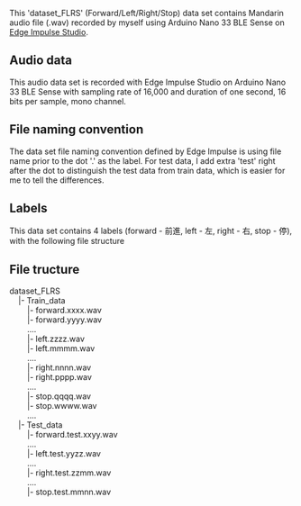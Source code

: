 This 'dataset_FLRS' (Forward/Left/Right/Stop) data set contains Mandarin audio file (.wav) recorded by myself using Arduino Nano 33 BLE Sense on [Edge Impulse Studio](https://studio.edgeimpulse.com/).

## Audio data
This audio data set is recorded with Edge Impulse Studio on Arduino Nano 33 BLE Sense with sampling rate of 16,000 and duration of one second, 16 bits per sample, mono channel.


## File naming convention
The data set file naming convention defined by Edge Impulse is using file name prior to the dot '.' as the label. For test data, I add extra 'test' right after the dot to distinguish the test data from train data, which is easier for me to tell the differences.


## Labels
This data set contains 4 labels (forward - 前進, left - 左, right - 右, stop - 停), with the following file structure

## File tructure  
dataset_FLRS   
&nbsp;&nbsp;&nbsp;&nbsp;|- Train_data  
&nbsp;&nbsp;&nbsp;&nbsp;&nbsp;&nbsp;&nbsp;&nbsp;|- forward.xxxx.wav  
&nbsp;&nbsp;&nbsp;&nbsp;&nbsp;&nbsp;&nbsp;&nbsp;|- forward.yyyy.wav  
&nbsp;&nbsp;&nbsp;&nbsp;&nbsp;&nbsp;&nbsp;&nbsp;....  
&nbsp;&nbsp;&nbsp;&nbsp;&nbsp;&nbsp;&nbsp;&nbsp;|- left.zzzz.wav  
&nbsp;&nbsp;&nbsp;&nbsp;&nbsp;&nbsp;&nbsp;&nbsp;|- left.mmmm.wav  
&nbsp;&nbsp;&nbsp;&nbsp;&nbsp;&nbsp;&nbsp;&nbsp;....  
&nbsp;&nbsp;&nbsp;&nbsp;&nbsp;&nbsp;&nbsp;&nbsp;|- right.nnnn.wav  
&nbsp;&nbsp;&nbsp;&nbsp;&nbsp;&nbsp;&nbsp;&nbsp;|- right.pppp.wav  
&nbsp;&nbsp;&nbsp;&nbsp;&nbsp;&nbsp;&nbsp;&nbsp;....  
&nbsp;&nbsp;&nbsp;&nbsp;&nbsp;&nbsp;&nbsp;&nbsp;|- stop.qqqq.wav  
&nbsp;&nbsp;&nbsp;&nbsp;&nbsp;&nbsp;&nbsp;&nbsp;|- stop.wwww.wav  
&nbsp;&nbsp;&nbsp;&nbsp;&nbsp;&nbsp;&nbsp;&nbsp;....  
&nbsp;&nbsp;&nbsp;&nbsp;|- Test_data  
&nbsp;&nbsp;&nbsp;&nbsp;&nbsp;&nbsp;&nbsp;&nbsp;|- forward.test.xxyy.wav  
&nbsp;&nbsp;&nbsp;&nbsp;&nbsp;&nbsp;&nbsp;&nbsp;....  
&nbsp;&nbsp;&nbsp;&nbsp;&nbsp;&nbsp;&nbsp;&nbsp;|- left.test.yyzz.wav  
&nbsp;&nbsp;&nbsp;&nbsp;&nbsp;&nbsp;&nbsp;&nbsp;....  
&nbsp;&nbsp;&nbsp;&nbsp;&nbsp;&nbsp;&nbsp;&nbsp;|- right.test.zzmm.wav  
&nbsp;&nbsp;&nbsp;&nbsp;&nbsp;&nbsp;&nbsp;&nbsp;....  
&nbsp;&nbsp;&nbsp;&nbsp;&nbsp;&nbsp;&nbsp;&nbsp;|- stop.test.mmnn.wav   